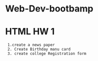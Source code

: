 # Web-Dev-bootbamp

# HTML HW 1
     1.create a news paper
     2. Create Birthday manu card
     3. create college Registration form
